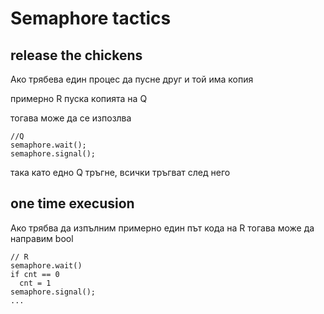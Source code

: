 # Semaphore tactics

## release the chickens
Ако трябева един процес да пусне друг и той има копия

примерно R пуска копията на Q 

тогава може да се изпозлва
```
//Q
semaphore.wait();
semaphore.signal();
```
така като едно Q тръгне, всички тръгват след него


## one time execusion
Ако трябва да изпълним примерно един път кода на R тогава може да направим bool
```
// R 
semaphore.wait()
if cnt == 0
  cnt = 1
semaphore.signal();
...
```
